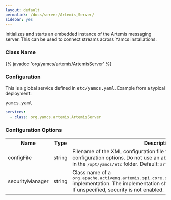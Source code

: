 ```yaml
---
layout: default
permalink: /docs/server/Artemis_Server/
sidebar: yes
---
```


Initializes and starts an embedded instance of the Artemis messaging server. This can be used to connect streams across Yamcs installations.

### Class Name
{% javadoc 'org/yamcs/artemis/ArtemisServer' %}

### Configuration

This is a global service defined in <tt>etc/yamcs.yaml</tt>. Example from a typical deployment:

<pre class="r header">yamcs.yaml</pre>
```yaml
services:
  - class: org.yamcs.artemis.ArtemisServer
```

### Configuration Options

<table class="inline">
  <tr>
    <th>Name</th>
    <th>Type</th>
    <th>Description</th>
  </tr>
  <tr>
    <td class="code">configFile</td>
    <td class="code">string</td>
    <td>
      Filename of the XML configuration file that contains further configuration options. Do not use an absolute path. The file must exist in the <tt>/opt/yamcs/etc</tt> folder. Default: <tt>artemis.xml</tt>.
    </td>
  </tr>
  <tr>
    <td class="code">securityManager</td>
    <td class="code">string</td>
    <td>Class name of a <tt>org.apache.activemq.artemis.spi.core.security.ActiveMQSecurityManager</tt> implementation. The implementation should have a no-arg constructor. If unspecified, security is not enabled.</td>
  </tr>
</table>
